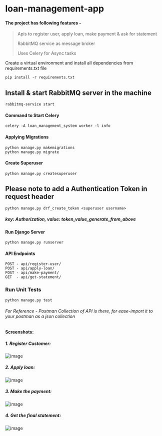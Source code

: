 # loan-management-app

#### The project has following features - 
> Apis to register user, apply loan, make payment & ask for statement
> 
> RabbitMQ service as message broker
>
> Uses Celery for Async tasks
>



Create a virtual environment and install all dependencies from requirements.txt file
```
pip install -r requirements.txt
```

## Install & start RabbitMQ server in the machine
```
rabbitmq-service start
```

#### Command to Start Celery
```
celery -A loan_management_system worker -l info
```

#### Applying Migrations
```
python manage.py makemigrations
python manage.py migrate
```

#### Create Superuser
```
python manage.py createsuperuser
```

## Please note to add a Authentication Token in request header
```
python manage.py drf_create_token <superuser username>
```
##### key: Authorization, value: token_value_generate_from_above

#### Run Django Server
```
python manage.py runserver
```

#### API Endpoints
```
POST - api/register-user/
POST - api/apply-loan/
POST - api/make-payment/
GET  - api/get-statement/
```
### Run Unit Tests
```
python manage.py test
```

###### For Reference - Postman Collection of API is there, for ease-import it to your postman as a json collection

#### Screenshots:

##### 1. Register Customer:
![image](https://github.com/CodenCode-Naman/loan-management-app/assets/69742938/0d4559f3-9e6b-4be0-9144-21239b769ff2)

##### 2. Apply loan:
![image](https://github.com/CodenCode-Naman/loan-management-app/assets/69742938/1553ce59-8f5f-4931-9c36-9fa0eb535576)

##### 3. Make the payment:
![image](https://github.com/CodenCode-Naman/loan-management-app/assets/69742938/c39cc3e6-5111-4c91-9070-e4d7690475c7)

##### 4. Get the final statement:
![image](https://github.com/CodenCode-Naman/loan-management-app/assets/69742938/d1e6db04-2f5d-4d97-973d-3aea6b044867)
